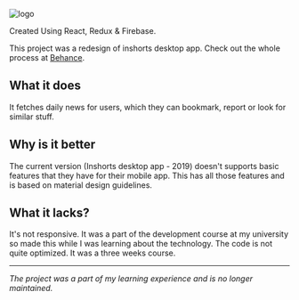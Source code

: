 ![logo](https://github.com/kalpeshprithyani/inshorts/blob/master/src/img/logo2.png)


Created Using React, Redux & Firebase.

This project was a redesign of inshorts desktop app. Check out the whole process at [Behance](https://www.behance.net/gallery/92443015/UX-Inshorts-Redesign-Develop).

## What it does
It fetches daily news for users, which they can bookmark, report or look for similar stuff.

## Why is it better
The current version (Inshorts desktop app - 2019) doesn't supports basic features that they have for their mobile app.
This has all those features and is based on material design guidelines.


## What it lacks?
It's not responsive. It was a part of the development course at my university so made this while I was learning about the technology. The code is not quite optimized. It was a three weeks course.

------------------------

*The project was a part of my learning experience and is no longer maintained.*
